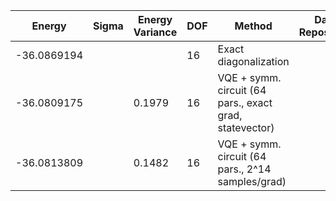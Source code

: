 | Energy      | Sigma   | Energy Variance   | DOF | Method                                                       | Data Repository |
|-------------|---------|-------------------|-----|--------------------------------------------------------------|-----------------|
| -36.0869194 |         |                   | 16  | Exact diagonalization                                        |                 |
| -36.0809175 |         | 0.1979            | 16  | VQE + symm. circuit (64 pars., exact grad, statevector)      |                 |
| -36.0813809 |         | 0.1482            | 16  | VQE + symm. circuit (64 pars., 2^14 samples/grad)            |                 |
